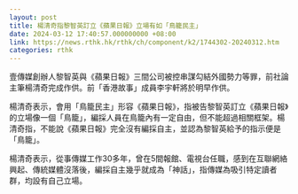 ```yaml
---
layout: post
title: 楊清奇指黎智英訂立《蘋果日報》立場有如「鳥籠民主」
date: 2024-03-12 17:40:57.000000000 +08:00
link: https://news.rthk.hk/rthk/ch/component/k2/1744302-20240312.htm
categories: rthk
---
```


壹傳媒創辦人黎智英與《蘋果日報》三間公司被控串謀勾結外國勢力等罪，前社論主筆楊清奇完成作供。前「香港故事」成員李宇軒將於明早作供。

楊清奇表示，會用「鳥籠民主」形容《蘋果日報》，指被告黎智英訂立《蘋果日報》的立場像一個「鳥籠」，編採人員在鳥籠內有一定自由，但不能超過相關框架。楊清奇指，不能說《蘋果日報》完全沒有編採自主，並認為黎智英給予的指示便是「鳥籠」。

楊清奇表示，從事傳媒工作30多年，曾在5間報館、電視台任職，感到在互聯網絡興起、傳統媒體沒落後，編採自主幾乎就成為「神話」，指傳媒為吸引特定讀者群，均設有自己立場。
